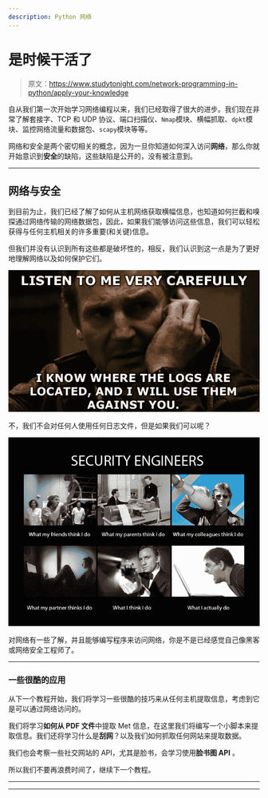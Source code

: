 ```yaml
---
description: Python 网络
---
```


# 是时候干活了

> 原文：<https://www.studytonight.com/network-programming-in-python/apply-your-knowledge>

自从我们第一次开始学习网络编程以来，我们已经取得了很大的进步。我们现在非常了解套接字、TCP 和 UDP 协议、端口扫描仪、`Nmap`模块、横幅抓取、`dpkt`模块、监控网络流量和数据包、`scapy`模块等等。

网络和安全是两个密切相关的概念，因为一旦你知道如何深入访问**网络**，那么你就开始意识到**安全**的缺陷，这些缺陷是公开的，没有被注意到。

* * *

## 网络与安全

到目前为止，我们已经了解了如何从主机网络获取横幅信息，也知道如何拦截和嗅探通过网络传输的网络数据包，因此，如果我们能够访问这些信息，我们可以轻松获得与任何主机相关的许多重要(和关键)信息。

但我们并没有认识到所有这些都是破坏性的，相反，我们认识到这一点是为了更好地理解网络以及如何保护它们。

![Application of Network Security programming](img/6a5b651de39cee40cb4276cdaf66faeb.png)

不，我们不会对任何人使用任何日志文件，但是如果我们可以呢？

![Security engineer or hacker?](img/5fa7c51f29c5166614419a102c98db2b.png)

对网络有一些了解，并且能够编写程序来访问网络，你是不是已经感觉自己像黑客或网络安全工程师了。

* * *

### 一些很酷的应用

从下一个教程开始，我们将学习一些很酷的技巧来从任何主机提取信息，考虑到它是可以通过网络访问的。

我们将学习**如何从 PDF 文件**中提取 Met 信息，在这里我们将编写一个小脚本来提取信息。我们还将学习什么是**刮网**？以及我们如何抓取任何网站来提取数据。

我们也会考察一些社交网站的 API，尤其是脸书，会学习使用**脸书图 API** 。

所以我们不要再浪费时间了，继续下一个教程。

* * *

* * *